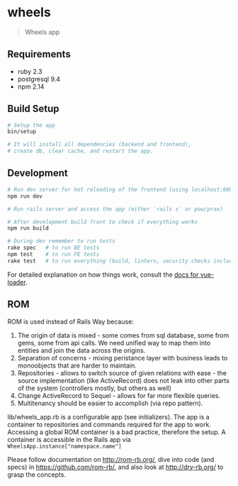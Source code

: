 # wheels

> Wheels app

## Requirements
- ruby 2.3
- postgresql 9.4
- npm 2.14

## Build Setup

``` bash
# Setup the app
bin/setup

# It will install all dependencies (backend and frontend),
# create db, clear cache, and restart the app.
```

## Development
```bash
# Run dev server for hot reloading of the frontend (using localhost:8080)
npm run dev

# Run rails server and access the app (either `rails s` or pow/prax)

# After development build front to check if everything works
npm run build

# During dev remember to run tests
rake spec   # to run BE tests
npm test    # to run FE tests
rake test   # to run everything (build, linters, security checks included)
```
For detailed explanation on how things work, consult the [docs for vue-loader](http://vuejs.github.io/vue-loader).

## ROM
ROM is used instead of Rails Way because:

1. The origin of data is mixed - some comes from sql database, some from gems, some from api calls. We need unified way to map them into entities and join the data across the origins.
2. Separation of concerns - mixing peristance layer with business leads to monoobjects that are harder to maintain.
3. Repositories - allows to switch source of given relations with ease - the source implementation (like ActiveRecord) does not leak into other parts of the system (controllers mostly, but others as well)
4. Change ActiveRecord to Sequel - allows for far more flexible queries.
5. Multitenancy should be easier to accomplish (via repo pattern).

lib/wheels_app.rb is a configurable app (see initializers). The app is a container to repositories and commands required for the app to work.
Accessing a global ROM container is a bad practice, therefore the setup.
A container is accessible in the Rails app via `WheelsApp.instance["namespace.name"]`

Please follow documentation on http://rom-rb.org/, dive into code (and specs)
in https://github.com/rom-rb/, and also look at http://dry-rb.org/ to
grasp the concepts.

